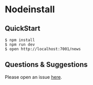 # Nodeinstall



## QuickStart

```shell
$ npm install
$ npm run dev
$ open http://localhost:7001/news
```

## Questions & Suggestions

Please open an issue [here](https://github.com/eggjs/egg/issues).
